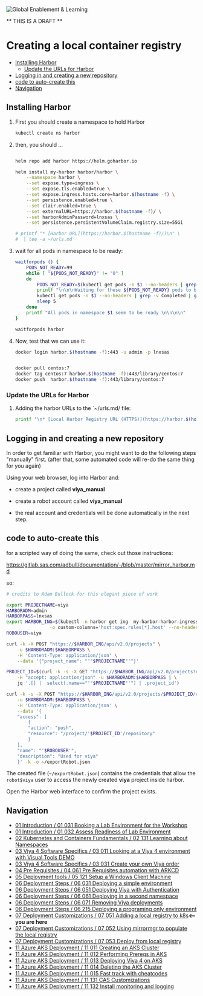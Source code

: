 ![Global Enablement & Learning](https://gelgitlab.race.sas.com/GEL/utilities/writing-content-in-markdown/-/raw/master/img/gel_banner_logo_tech-partners.jpg)

** THIS IS A DRAFT **

# Creating a local container registry

* [Installing Harbor](#installing-harbor)
  * [Update the URLs for Harbor](#update-the-urls-for-harbor)
* [Logging in and creating a new repository](#logging-in-and-creating-a-new-repository)
* [code to auto-create this](#code-to-auto-create-this)
* [Navigation](#navigation)

## Installing Harbor

1. First you should create a namespace to hold Harbor

    ```bash
    kubectl create ns harbor

    ```

1. then, you should ...

    ```bash

    helm repo add harbor https://helm.goharbor.io

    helm install my-harbor harbor/harbor \
        --namespace harbor \
        --set expose.type=ingress \
        --set expose.tls.enabled=true \
        --set expose.ingress.hosts.core=harbor.$(hostname -f) \
        --set persistence.enabled=true \
        --set clair.enabled=true \
        --set externalURL=https://harbor.$(hostname -f)/ \
        --set harborAdminPassword=lnxsas \
        --set persistence.persistentVolumeClaim.registry.size=55Gi

    # printf "* [Harbor URL](https://harbor.$(hostname -f)/)\n" \
    #  | tee -a ~/urls.md
    ```

1. wait for all pods in namespace to be ready:

    ```bash
    waitforpods () {
        PODS_NOT_READY=99
        while [ "${PODS_NOT_READY}" != "0" ]
        do
            PODS_NOT_READY=$(kubectl get pods -n $1 --no-headers | grep -v Completed | grep -E -v '1/1|2/2' | wc -l)
            printf "\n\n\nWaiting for these ${PODS_NOT_READY} pods to be Running: \n"
            kubectl get pods -n $1 --no-headers | grep -v Completed | grep -E -v '1/1|2/2'
            sleep 5
        done
        printf "All pods in namespace $1 seem to be ready \n\n\n\n"
    }

    waitforpods harbor
    ```

1. Now, test that we can use it:

    ```bash
    docker login harbor.$(hostname -f):443 -u admin -p lnxsas


    docker pull centos:7
    docker tag centos:7 harbor.$(hostname -f):443/library/centos:7
    docker push  harbor.$(hostname -f):443/library/centos:7
    ```

### Update the URLs for Harbor

1. Adding the harbor URLs to the `~/urls.md/ file:

    ```bash
    printf "\n* [Local Harbor Registry URL (HTTPS)](https://harbor.$(hostname -f)/ ) (u=admin,p=lnxsas)\n\n" | tee -a /home/cloud-user/urls.md

    ```

## Logging in and creating a new repository

In order to get familiar with Harbor, you might want to do the following steps "manually" first. (after that, some automated code will re-do the same thing for you again)

Using your web browser, log into Harbor and:

* create a project called **viya_manual**
* create a robot account called **viya_manual**

* the real account and credentials will be done automatically in the next step.

## code to auto-create this

for a scripted way of doing the same, check out those instructions:

<https://gitlab.sas.com/adbull/documentation/-/blob/master/mirror_harbor.md>

so:

```bash
# credits to Adam Bullock for this elegant piece of work

export PROJECTNAME=viya
HARBORADM=admin
HARBORPASS=lnxsas
export HARBOR_ING=$(kubectl -n harbor get ing  my-harbor-harbor-ingress \
                -o custom-columns='host:spec.rules[*].host' --no-headers)
ROBOUSER=viya

curl -k -X POST "https://$HARBOR_ING/api/v2.0/projects" \
    -u $HARBORADM:$HARBORPASS \
    -H 'Content-Type: application/json' \
    --data '{"project_name": "'"$PROJECTNAME"'"}'

PROJECT_ID=$(curl -k -s -X GET "https://$HARBOR_ING/api/v2.0/projects?name=$PROJECTNAME" \
    -H "accept: application/json" -u $HARBORADM:$HARBORPASS | \
    jq '.[] |  select(.name=="'"$PROJECTNAME"'") | .project_id')

curl -k -s -X POST "https://$HARBOR_ING/api/v2.0/projects/$PROJECT_ID/robots" \
    -u $HARBORADM:$HARBORPASS \
    -H 'Content-Type: application/json' \
    --data '{
    "access": [
        {
        "action": "push",
        "resource": "/project/'$PROJECT_ID'/repository"
        }
    ],
    "name": "'$ROBOUSER'",
    "description": "Used for viya"
    }' -k -o ~/exportRobot.json

```

The created file (`~/exportRobot.json`) contains the credentials that allow the `robot$viya` user to access the newly created **viya** project inside harbor.

Open the Harbor web interface to confirm the project exists.

## Navigation

<!-- startnav -->
* [01 Introduction / 01 031 Booking a Lab Environment for the Workshop](/01_Introduction/01_031_Booking_a_Lab_Environment_for_the_Workshop.md)
* [01 Introduction / 01 032 Assess Readiness of Lab Environment](/01_Introduction/01_032_Assess_Readiness_of_Lab_Environment.md)
* [02 Kubernetes and Containers Fundamentals / 02 131 Learning about Namespaces](/02_Kubernetes_and_Containers_Fundamentals/02_131_Learning_about_Namespaces.md)
* [03 Viya 4 Software Specifics / 03 011 Looking at a Viya 4 environment with Visual Tools DEMO](/03_Viya_4_Software_Specifics/03_011_Looking_at_a_Viya_4_environment_with_Visual_Tools_DEMO.md)
* [03 Viya 4 Software Specifics / 03 031 Create your own Viya order](/03_Viya_4_Software_Specifics/03_031_Create_your_own_Viya_order.md)
* [04 Pre Requisites / 04 061 Pre Requisites automation with ARKCD](/04_Pre-Requisites/04_061_Pre-Requisites_automation_with_ARKCD.md)
* [05 Deployment tools / 05 121 Setup a Windows Client Machine](/05_Deployment_tools/05_121_Setup_a_Windows_Client_Machine.md)
* [06 Deployment Steps / 06 031 Deploying a simple environment](/06_Deployment_Steps/06_031_Deploying_a_simple_environment.md)
* [06 Deployment Steps / 06 051 Deploying Viya with Authentication](/06_Deployment_Steps/06_051_Deploying_Viya_with_Authentication.md)
* [06 Deployment Steps / 06 061 Deploying in a second namespace](/06_Deployment_Steps/06_061_Deploying_in_a_second_namespace.md)
* [06 Deployment Steps / 06 071 Removing Viya deployments](/06_Deployment_Steps/06_071_Removing_Viya_deployments.md)
* [06 Deployment Steps / 06 215 Deploying a programing only environment](/06_Deployment_Steps/06_215_Deploying_a_programing-only_environment.md)
* [07 Deployment Customizations / 07 051 Adding a local registry to k8s](/07_Deployment_Customizations/07_051_Adding_a_local_registry_to_k8s.md)**<-- you are here**
* [07 Deployment Customizations / 07 052 Using mirrormgr to populate the local registry](/07_Deployment_Customizations/07_052_Using_mirrormgr_to_populate_the_local_registry.md)
* [07 Deployment Customizations / 07 053 Deploy from local registry](/07_Deployment_Customizations/07_053_Deploy_from_local_registry.md)
* [11 Azure AKS Deployment / 11 011 Creating an AKS Cluster](/11_Azure_AKS_Deployment/11_011_Creating_an_AKS_Cluster.md)
* [11 Azure AKS Deployment / 11 012 Performing Prereqs in AKS](/11_Azure_AKS_Deployment/11_012_Performing_Prereqs_in_AKS.md)
* [11 Azure AKS Deployment / 11 013 Deploying Viya 4 on AKS](/11_Azure_AKS_Deployment/11_013_Deploying_Viya_4_on_AKS.md)
* [11 Azure AKS Deployment / 11 014 Deleting the AKS Cluster](/11_Azure_AKS_Deployment/11_014_Deleting_the_AKS_Cluster.md)
* [11 Azure AKS Deployment / 11 015 Fast track with cheatcodes](/11_Azure_AKS_Deployment/11_015_Fast_track_with_cheatcodes.md)
* [11 Azure AKS Deployment / 11 131 CAS Customizations](/11_Azure_AKS_Deployment/11_131_CAS_Customizations.md)
* [11 Azure AKS Deployment / 11 132 Install monitoring and logging](/11_Azure_AKS_Deployment/11_132_Install_monitoring_and_logging.md)
<!-- endnav -->
